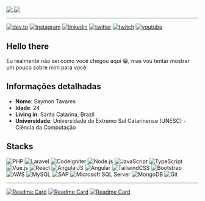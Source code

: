 <div>
    <a href="https://github.com/saymontavares">
      <img align="center" src="https://github-readme-stats.vercel.app/api?username=saymontavares&count_private=true&show_icons=true&theme=react&include_all_commits=true&show_owner=true&line_height=20" />
    </a>
    <a href="https://github.com/saymontavares">
      <img align="center" src="https://github-readme-stats.vercel.app/api/top-langs/?username=saymontavares&theme=react&layout=compact&card_width=295" />
    </a>
</div>

<hr>

[![dev.to](https://img.shields.io/badge/dev.to-0A0A0A?style=flat-square&logo=dev.to&logoColor=white)](https://dev.to/saymon)
[![instagram](https://img.shields.io/badge/Instagram-E4405F?style=flat-square&logo=instagram&logoColor=white)](https://www.instagram.com/sayntr/)
[![linkedin](https://img.shields.io/badge/LinkedIn-0077B5?style=flat-square&logo=linkedin&logoColor=white)](https://linkedin.com/in/saymon-tavares/)
[![twitter](https://img.shields.io/badge/Twitter-1DA1F2?style=flat-square&logo=twitter&logoColor=white)](https://twitter.com/saytavares_)
[![twitch](https://img.shields.io/badge/Twitch-9146FF?style=flat-square&logo=twitch&logoColor=white)](#)
[![youtube](https://img.shields.io/badge/YouTube-FF0000?style=flat-square&logo=youtube&logoColor=white)](#)

## Hello there

Eu realmente não sei como você chegou aqui 😁, mas vou tentar mostrar um pouco sobre mim para você.

## Informações detalhadas

* **Nome**: Saymon Tavares
* **Idade**: 24
* **Living in**: Santa Catarina, Brazil
* **Universidade**: Universidade do Extremo Sul Catarinense (UNESC) - Ciência da Computação

## Stacks
![PHP](https://img.shields.io/badge/PHP-303540?style=for-the-badge&logo=php&logoColor=777BB4)
![Laravel](https://img.shields.io/badge/Laravel-303540?style=for-the-badge&logo=laravel&logoColor=FF2D20)
![CodeIgniter](https://img.shields.io/badge/CodeIgniter-303540?style=for-the-badge&logo=codeigniter&logoColor=EF4223)
![Node.js](https://img.shields.io/badge/Node.js-303540?style=for-the-badge&logo=node.js&logoColor=339933)
![JavaScript](https://img.shields.io/badge/JavaScript-303540?style=for-the-badge&logo=javascript&logoColor=F7DF1E)
![TypeScript](https://img.shields.io/badge/TypeScript-303540?style=for-the-badge&logo=typescript&logoColor=007ACC)
![Vue.js](https://img.shields.io/badge/Vue.js-303540?style=for-the-badge&logo=vue.js&logoColor=4FC08D)
![React](https://img.shields.io/badge/React-303540?style=for-the-badge&logo=react&logoColor=61DAFB)
![AngularJS](https://img.shields.io/badge/AngularJS-303540?style=for-the-badge&logo=angularjs&logoColor=E23237)
![Angular](https://img.shields.io/badge/Angular-303540?style=for-the-badge&logo=angular&logoColor=DD0031)
![TailwindCSS](https://img.shields.io/badge/Tailwind_CSS-303540?style=for-the-badge&logo=tailwind-css&logoColor=38B2AC)
![Bootstrap](https://img.shields.io/badge/Bootstrap-303540?style=for-the-badge&logo=bootstrap&logoColor=7952B3)
![AWS](https://img.shields.io/badge/Amazon_AWS-303540?style=for-the-badge&logo=amazon-aws&logoColor=ff9900)
![MySQL](https://img.shields.io/badge/MySQL-303540?style=for-the-badge&logo=mysql&logoColor=ffa518)
![SAP](https://img.shields.io/badge/SAP-303540?style=for-the-badge&logo=sap&logoColor=0FAAFF)
![Microsoft SQL Server](https://img.shields.io/badge/Microsoft_SQL_Server-303540?style=for-the-badge&logo=microsoft-sql-server&logoColor=CC2927)
![MongoDB](https://img.shields.io/badge/MongoDB-303540?style=for-the-badge&logo=mongodb&logoColor=4EA94B)
![Git](https://img.shields.io/badge/Git-303540?style=for-the-badge&logo=git&logoColor=F05032)

<hr>

[![Readme Card](https://github-readme-stats.vercel.app/api/pin/?username=saymontavares&repo=react-calculator&theme=react)](https://github.com/saymontavares/react-calculator)
[![Readme Card](https://github-readme-stats.vercel.app/api/pin/?username=saymontavares&repo=now-movies&theme=react)](https://github.com/saymontavares/now-movies)
[![Readme Card](https://github-readme-stats.vercel.app/api/pin/?username=saymontavares&repo=dom-to-image-mpdf&theme=react)](https://github.com/saymontavares/dom-to-image-mpdf)
